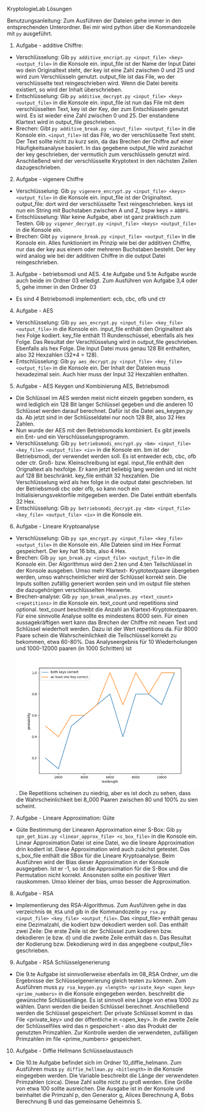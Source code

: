 KryptologieLab Lösungen

Benutzungsanleitung:
Zum Ausführen der Dateien gehe immer in den entsprechenden Unterordner. Bei mir wird python über die Kommandozeile mit `py` ausgeführt.

1. Aufgabe - additive Chiffre:
- Verschlüsselung: Gib `py additive_encript.py <input_file> <key> <output_file>` in die Konsole ein. input_file ist der Name der Input Datei wo dein Originaltext steht, der key ist eine Zahl zwischen 0 und 25 und wird zum Verschlüsseln genutzt. output_file ist das File, wo der verschlüsselte text reingeschrieben wird. Wenn die Datei bereits existiert, so wird der Inhalt überschrieben.
- Entschlüsselung: Gib `py additive_decrypt.py <input_file> <key> <output_file>` in die Konsole ein. input_file ist nun das File mit dem verschlüsselten Text, key ist der Key, der zum Entschlüsseln genutzt wird. Es ist wieder eine Zahl zwischen 0 und 25. Der enstandene Klartext wird in output_file geschrieben.
- Brechen: Gibt `py additive_break.py <input_file> <output_file>` in die Konsole ein. `<input_file>` ist das File, wo der verschlüsselte Text steht. Der Text sollte nicht zu kurz sein, da das Brechen der Chiffre auf einer Häufigkeitsanalyse basiert. In das gegebene output_file wird zunächst der key geschrieben, der vermutlich zum verschlüsseln genutzt wird. Anschließend wird der verschlüsselte Kryptotext in den nächsten Zeilen dazugeschrieben.

2. Aufgabe - vigenere Chiffre
- Verschlüsselung: Gib `py vigenere_encrypt.py <input_file> <keys> <output_file>` in die Konsole ein. input_file ist der Originaltext. output_file: dort wird der verschlüsselte Text reingeschrieben. keys ist nun ein String mit Buchstaben zwischen A und Z, bspw keys = `ABBFG`.
- Entschlüsselung: War keine Aufgabe, aber ist ganz praktisch zum Testen. Gib `py vigener_decrypt.py <input_file> <keys> <output_file>` in die Konsole ein. 
- Brechen: Gibt `py vigenere_break.py <input_file> <output_file>` in die Konsole ein. Alles funktioniert im Prinzip wie bei der additiven Chiffre, nur das der key aus einem oder mehreren Buchstaben besteht. Der key wird analog wie bei der additiven Chiffre in die output Datei reingeschrieben.

3. Aufgabe - betriebsmodi und AES. 4.te Aufgabe und 5.te Aufgabe wurde auch beide im Ordner 03 erledigt. Zum Ausführen von Aufgabe 3,4 oder 5, gehe immer in den Ordner 03
- Es sind 4 Betriebsmodi implementiert: ecb, cbc, ofb und ctr

4. Aufgabe - AES
- Verschlüsselung: Gib `py aes_encrypt.py <input_file> <key_file> <output_file>` in die Konsole ein. input_file enthält den Originaltext als hex Folge kodiert. key_file enthält 11 Rundenschüssel, ebenfalls als hex Folge. Das Resultat der Verschlüsselung wird in output_file geschrieben. Ebenfalls als hex Folge. Die Input Datei muss genau 128 Bit enthalten, also 32 Hexzahlen (32*4 = 128).
- Entschlüsselung: Gib `py aes_decrypt.py <input_file> <key_file> <output_file>` in die Konsole ein. Der Inhalt der Dateien muss hexadezimal sein. Auch hier muss der Input 32 Hexzahlen enthalten.

5. Aufgabe - AES Keygen und Kombinierung AES, Betriebsmodi
- Die Schlüssel im AES werden meist nicht einzeln gegeben sondern, es wird lediglich ein 128 Bit langer Schlüssel gegeben und die anderen 10 Schlüssel werden darauf berechnet. Dafür ist die Datei aes_keygen.py da. Ab jetzt sind in der Schlüsseldatei nur noch 128 Bit, also 32 Hex Zahlen.
- Nun wurde der AES mit den Betriebsmodis kombiniert. Es gibt jeweils ein Ent- und ein Verschlüsselungsprogramm. 
- Verschlüsselung: Gib `py betriebsmodi_encrypt.py <bm> <input_file> <key_file> <output_file> <iv>` in die Konsole ein. bm ist der Betriebsmodi, der verwendet werden soll. Es ist entweder ecb, cbc, ofb oder ctr. Groß- bzw. Kleinschreibung ist egal. input_file enthält den Orignaltext als hexfolge. Er kann jetzt beliebig lang werden und ist nicht auf 128 Bit beschränkt. key_file enthält 32 hexzahlen. Die Verschlüsselung wird als hex folge in die output datei geschrieben. Ist der Betriebsmodi cbc oder ofb, so kann noch ein Initialisierungsvektorfile mitgegeben werden. Die Datei enthält ebenfalls 32 Hex.
- Entschlüsselung: Gib `py betriebsmodi_decrypt.py <bm> <input_file> <key_file> <output_file> <iv>` in die Konsole ein.

6. Aufgabe - Lineare Kryptoanalyse
- Verschlüsselung: Gib `py spn_encrypt.py <input_file> <key_file> <output_file>` in die Konsole ein. Alle Dateien sind im Hex Format gespeichert. Der key hat 16 bits, also 4 Hex. 
- Brechen: Gib `py spn_break.py <input_file> <output_file>` in die Konsole ein. Der Algorithmus wird den 2.ten und 4.ten Teilschlüssel in der Konsole ausgeben. Umso mehr Klartext- Kryptotextpaare übergeben werden, umso wahrscheinlicher wird der Schlüssel korrekt sein. Die Inputs sollten zufällig generiert worden sein und im output file stehen die dazugehörigen verschlüsselten Hexwerte.
- Brechen-analyse: Gib `py spn_break_analyses.py <text_count> <repetitions>` in die Konsole ein. text_count und repetitions sind optional. text_count beschreibt die Anzahl an Klartext-Kryptotextpaaren. Für eine sinnvolle Analyse sollte es mindestens 8000 sein. Für einen aussagekräftigen wert kann das Brechen der Chiffre mit neuen Text und Schlüssel wiederholt werden. Dazu ist der Wert repetitions da. Für 8000 Paare schein die Wahrscheinlichkeit die Teilschlüssel korrekt zu bekommen, etwa 60-80%. Das Analyseergebnis für 10 Wiederholungen und 1000-12000 paaren (in 1000 Schritten) ist ![Analyseergebnis](analysis_spn.png).
Die Repetitions scheinen zu niedrig, aber es ist doch zu sehen, dass die Wahrscheinlichkeit bei 8_000 Paaren zwischen 80 und 100% zu sien scheint.

7. Aufgabe - Lineare Approximation: Güte
- Güte Bestimmung der Linearen Approximation einer S-Box: Gib `py spn_get_bias.py <linear_approx_file> <s_box_file>` in die Konsole ein. Linear Approximation Datei ist eine Datei, wo die lineare Approximation drin kodiert ist. Diese Approximation wird auch zuächst getestet. Das s_box_file enthält die SBox für die Lineare Kryptoanalyse. Beim Ausführen wird der Bias dieser Approximation in der Konsole ausgegeben. Ist er -1, so ist die Approximation für die S-Box und die Permutation nicht korrekt. Ansonsten sollte ein positiver Wert rauskommen. Umso kleiner der bias, umso besser die Approximation.

8. Aufgabe - RSA 
- Implementierung des RSA-Algorithmus. Zum Ausführen gehe in das verzeichnis `08_RSA` und gib in die Kommandozeile `py rsa.py <input_file> <key_file> <output_file>`. Das <input_file> enthält genau eine Dezimalzahl, die kodiert bzw dekodiert werden soll. Das <keyfile> enthält zwei Zeile: Die erste Zeile ist der Schlüssel zum kodieren bzw. dekodieren (e bzw. d) und die zweite Zeile enthält das n. Das Resultat der Kodierung bzw. Dekodierung wird in das angegbene <output_file> geschrieben.

9. Aufgabe - RSA Schlüsselgenerierung
- Die 9.te Aufgabe ist sinnvollerweise ebenfalls im 08_RSA Ordner, um die Ergebnisse der Schlüsselgenerierung gleich testen zu können. Zum Ausführen muss `py rsa_keygen.py <length> <private_key> <open_key> <prime_numbers>` in die Konsole eingegeben werden. <lenght> beschreibt die gewünschte Schlüssellänge. Es ist sinnvoll eine Länge von etwa 1000 zu wählen. Dann werden die beiden Schlüssel berechnet. Anschließend werden die Schlüssel gespeichert: Der private Schlüssel kommt in das File <private_key> und der öffentliche in <open_key>. In die zweite Zeile der Schlüsselfiles wird das n gespeichert - also das Produkt der genutzten Primzahlen. Zur Kontrolle werden die verwendeten, zufälligen Primzahlen im file <prime_numbers> gespeichert.

10. Aufgabe - Diffie Hellmann Schlüsselaustausch
- Die 10.te Aufgabe befindet sich im Ordner 10_diffie_helmann. Zum Ausführen muss `py diffie_hellman.py <bitlength>` in die Konsole eingegeben werden. Die Variable <bitlength> beschreibt die Länge der verwendeten Primzahlen (circa). Diese Zahl sollte nicht zu groß werden. Eine Größe von etwa 100 sollte ausreichen. Die Ausgabe ist in der Konsole und beinhaltet die Primzahl p, den Generator g, Alices Berechnung A, Bobs Berechnung B und das gemeinsame Geheimnis S.
